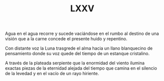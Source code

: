 ﻿---
title: LXXV
categories:
- 111 sonetos
---

Agua en el agua recorre y sucede 
vaciándose en el rumbo al destino 
de una visión que a la carne concede 
el presente huido y repentino. 

Con distante voz la Luna trasgrede 
el alma hacia un llano blanquecino
de pensamiento donde su voz quede 
del tiempo de un estanque cristalino. 

A través de la plateada serpiente 
que la enormidad del viento ilumina 
exactas piezas de la eternidad 
alejada del tiempo que camina 
en el silencio de la levedad 
y en el vacío de un rayo hiriente.